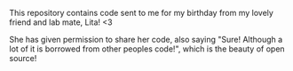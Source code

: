 This repository contains code sent to me for my birthday from my lovely friend and lab mate, Lita! <3

She has given permission to share her code, also saying "Sure! Although a lot of it is borrowed from other peoples code!", which is the beauty of open source!
